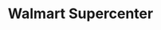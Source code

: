 ---
title: "Walmart Supercenter"
url: /fort-worth/walmart-supercenter-airport-freeway/
shop: Supermarkt
---